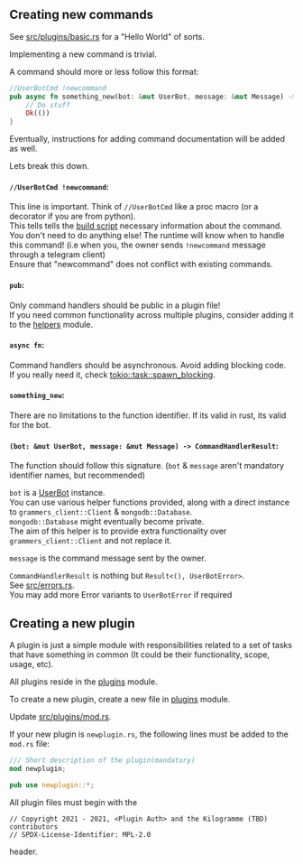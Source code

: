 ## Creating new commands

See [src/plugins/basic.rs](../src/plugins/basic.rs) for a "Hello World" of sorts.

Implementing a new command is trivial. 

A command should more or less follow this format:

```rust
//UserBotCmd !newcommand
pub async fn something_new(bot: &mut UserBot, message: &mut Message) -> CommandHandlerResult {
	// Do stuff
	Ok(())
}
```

Eventually, instructions for adding command documentation will be added as well.

Lets break this down.

#### `//UserBotCmd !newcommand`:
This line is important. Think of `//UserBotCmd` like a proc macro (or a decorator if you are from python).  
This tells tells the [build script](../build.rs) necessary information about the command.  
You don't need to do anything else! The runtime will know when to handle this command! (i.e when you, the owner sends `!newcommand` message through a telegram client)  
Ensure that "newcommand" does not conflict with existing commands.

#### `pub`:
Only command handlers should be public in a plugin file!  
If you need common functionality across multiple plugins, consider adding it to the [helpers](../src/helpers) module.

#### `async fn`:
Command handlers should be asynchronous. Avoid adding blocking code.  
If you really need it, check [tokio::task::spawn_blocking](https://docs.rs/tokio/1/tokio/task/fn.spawn_blocking.html).

#### `something_new`:
There are no limitations to the function identifier. If its valid in rust, its valid for the bot.

#### `(bot: &mut UserBot, message: &mut Message) -> CommandHandlerResult`:
The function should follow this signature. (`bot` & `message` aren't mandatory identifier names, but recommended)

`bot` is a [UserBot](https://rupansh.github.io/kilogramme-tbd/kilogramme_tbd/userbot/struct.UserBot.html]) instance.  
You can use various helper functions provided, along with a direct instance to `grammers_client::Client` & `mongodb::Database`.  
`mongodb::Database` might eventually become private.  
The aim of this helper is to provide extra functionality over `grammers_client::Client` and not replace it.

`message` is the command message sent by the owner.

`CommandHandlerResult` is nothing but `Result<(), UserBotError>`.  
See [src/errors.rs](../src/errors.rs).  
You may add more Error variants to `UserBotError` if required

## Creating a new plugin

A plugin is just a simple module with responsibilities related to a set of tasks that have something in common (It could be their functionality, scope, usage, etc).

All plugins reside in the [plugins](../src/plugins) module.

To create a new plugin, create a new file in [plugins](../src/plugins) module.

Update [src/plugins/mod.rs](../src/plugins/mod.rs).

If your new plugin is `newplugin.rs`,
the following lines must be added to the `mod.rs` file:

```rust
/// Short description of the plugin(mandatory)
mod newplugin;
```

```rust
pub use newplugin::*;
```

All plugin files must begin with the

```
// Copyright 2021 - 2021, <Plugin Auth> and the Kilogramme (TBD) contributors
// SPDX-License-Identifier: MPL-2.0
```
header.
